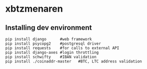 # xbtzmenaren
## Installing dev environment
```
pip install django      #web framework 
pip install psycopg2    #postgresql driver
pip install requests    #for calls to external API
pip install django-axes #login throttling
pip install schwifty    #IBAN validation
pip install ./coinaddr-master   #BTC, LTC address validation
```
